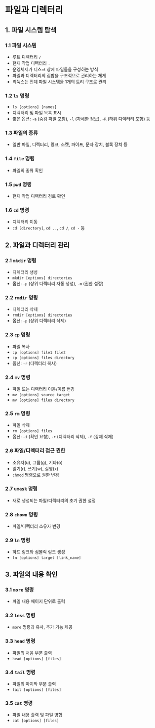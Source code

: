 
# 파일과 디렉터리

## 1. 파일 시스템 탐색
### 1.1 파일 시스템
- 루트 디렉터리 `/`
- 현재 작업 디렉터리 `.`
- 운영체제가 디스크 상에 파일들을 구성하는 방식
- 파일과 디렉터리의 집합을 구조적으로 관리하는 체계
- 리눅스는 전체 파일 시스템을 1개의 트리 구조로 관리
### 1.2 `ls` 명령
- `ls [options] [names]`
- 디렉터리 및 파일 목록 표시
- 짧은 옵션: `-a` (숨김 파일 포함), `-l` (자세한 정보), `-R` (하위 디렉터리 포함) 등

### 1.3 파일의 종류
- 일반 파일, 디렉터리, 링크, 소켓, 파이프, 문자 장치, 블록 장치 등

### 1.4 `file` 명령
- 파일의 종류 확인

### 1.5 `pwd` 명령
- 현재 작업 디렉터리 경로 확인

### 1.6 `cd` 명령
- 디렉터리 이동
- `cd [directory]`, `cd ..`, `cd /`, `cd -` 등

## 2. 파일과 디렉터리 관리
### 2.1 `mkdir` 명령
- 디렉터리 생성
- `mkdir [options] directories`
- 옵션: `-p` (상위 디렉터리 자동 생성), `-m` (권한 설정)

### 2.2 `rmdir` 명령
- 디렉터리 삭제
- `rmdir [options] directories`
- 옵션: `-p` (상위 디렉터리 삭제)

### 2.3 `cp` 명령
- 파일 복사
- `cp [options] file1 file2`
- `cp [options] files directory`
- 옵션: `-r` (디렉터리 복사)

### 2.4 `mv` 명령
- 파일 또는 디렉터리 이동/이름 변경
- `mv [options] source target`
- `mv [options] files directory`

### 2.5 `rm` 명령
- 파일 삭제
- `rm [options] files`
- 옵션: `-i` (확인 요청), `-r` (디렉터리 삭제), `-f` (강제 삭제)

### 2.6 파일/디렉터리 접근 권한
- 소유자(u), 그룹(g), 기타(o)
- 읽기(r), 쓰기(w), 실행(x)
- `chmod` 명령으로 권한 변경

### 2.7 `umask` 명령
- 새로 생성되는 파일/디렉터리의 초기 권한 설정

### 2.8 `chown` 명령
- 파일/디렉터리 소유자 변경

### 2.9 `ln` 명령
- 하드 링크와 심볼릭 링크 생성
- `ln [options] target [link_name]`

## 3. 파일의 내용 확인
### 3.1 `more` 명령
- 파일 내용 페이지 단위로 출력

### 3.2 `less` 명령
- `more` 명령과 유사, 추가 기능 제공

### 3.3 `head` 명령
- 파일의 처음 부분 출력
- `head [options] [files]`

### 3.4 `tail` 명령
- 파일의 마지막 부분 출력
- `tail [options] [files]`

### 3.5 `cat` 명령
- 파일 내용 출력 및 파일 병합
- `cat [options] [files]`

